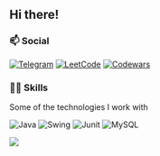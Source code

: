 ## Hi there!

### 📫  Social
[![Telegram](https://img.shields.io/badge/TELEGRAM-Hikitosik-grey?logo=telegram&style=for-the-badge)](https://t.me/Nikitosik47896)
[![LeetCode](https://img.shields.io/badge/LEETCODE-grey?logo=leetcode&style=for-the-badge)](https://leetcode.com/Kruutteri1/)
[![Codewars](https://img.shields.io/badge/Codewars-grey?style=for-the-badge&logo=codewars&logoColor=red)](https://www.codewars.com/users/Kruutteri1) 

### 👨‍💻  Skills
Some of the technologies I work with

![Java](https://img.shields.io/badge/java-grey.svg?style=for-the-badge&logo=java&logoColor=white) ![Swing](https://img.shields.io/badge/Swing-grey.svg?style=for-the-badge&logo=java&logoColor=white) ![Junit](https://img.shields.io/badge/JUnit-grey.svg?style=for-the-badge&logo=Junit5&logoColor=white) ![MySQL](https://img.shields.io/badge/MySQL-grey.svg?style=for-the-badge&logo=java&logoColor=white)


<a href = "https://leetcode.com/whiskels/">
  <img align="center" src="https://leetcode.card.workers.dev/?username=Kruutteri1&theme=nord" />
</a>
